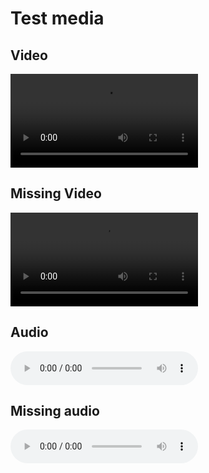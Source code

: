 # Test media

## Video

![vid.mp4 alt](attachments/vid.mp4 "vid.mp4")

## Missing Video

![missing-vid.mp4 alt](attachments/missing-vid.mp4 "missing-vid.mp4")

## Audio

![audio.wav alt](attachments/audio.wav "audio.wav")

## Missing audio

![missing-audio.wav alt](attachments/missing-audio.wav "missing-audio.wav")
